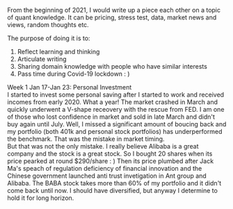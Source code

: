From the beginning of 2021, I would write up a piece each other on a topic of quant knowledge. It can be pricing, stress test, data, market news and views, random thoughts etc.

The purpose of doing it is to:
1. Reflect learning and thinking
2. Articulate writing 
3. Sharing domain knowledge with people who have similar interests
4. Pass time during Covid-19 lockdown : )

Week 1 Jan 17-Jan 23: Personal Investment    
I started to invest some personal saving after I started to work and received incomes from early 2020. What a year! The market crashed in March and quickly underwent a V-shape receovery with the rescue from FED. I am one of those who lost confidence in market and sold in late March and didn't buy again until July. Well, I missed a significant amount of boucing back and my portfolio (both 401k and personal stock portfolios) has underperformed the benchmark. That was the mistake in market timing.    
But that was not the only mistake. I really believe Alibaba is a great company and the stock is a great stock. So I bought 20 shares when its price pearked at round $290/share : )
Then its price plumbed after Jack Ma's speach of regulation deficiency of financial innovation and the Chinese government launched anti trust invetigation in Ant group and Alibaba. The BABA stock takes more than 60% of my portfolio and it didn't come back until now. I should have diversified, but anyway I determine to hold it for long horizon.


